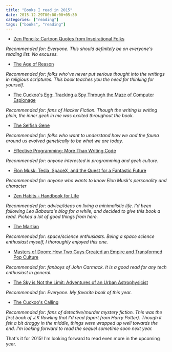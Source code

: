 ```yaml
---
title: "Books I read in 2015"
date: 2015-12-29T00:00:00+05:30
categories: ["reading"]
tags: ["books", "reading"]
---
```


* [Zen Pencils: Cartoon Quotes from Inspirational Folks](https://www.goodreads.com/book/show/21411877-zen-pencils)

*Recommended for: Everyone. This should definitely be on everyone's reading
 list. No excuses.*

* [The Age of Reason](https://www.goodreads.com/book/show/1031803.The_Age_of_Reason)

*Recommended for: folks who've never put serious thought into the writings in
religious scriptures. This book teaches you the need for thinking for
yourself.*

* [The Cuckoo's Egg: Tracking a Spy Through the Maze of Computer Espionage](https://www.goodreads.com/book/show/18154.The_Cuckoo_s_Egg)

*Recommended for: fans of Hacker Fiction. Though the writing is writing plain,
 the inner geek in me was excited throughout the book.*

* [The Selfish Gene](https://www.goodreads.com/book/show/61535.The_Selfish_Gene)

*Recommended for: folks who want to understand how we and the fauna around us
 evolved genetically to be what we are today.*

* [Effective Programming: More Than Writing Code](https://www.goodreads.com/book/show/15746409-effective-programming)

*Recommended for: anyone interested in programming and geek culture.*

* [Elon Musk: Tesla, SpaceX, and the Quest for a Fantastic Future](https://www.goodreads.com/book/show/22535480-elon-musk)

*Recommended for: anyone who wants to know Elon Musk's personality and character*

* [Zen Habits - Handbook for Life](https://www.goodreads.com/book/show/6056602-zen-habits---handbook-for-life)

*Recommended for: advice/ideas on living a minimalistic life. I'd been following
 Leo Babauta's blog for a while, and decided to give this book a read. Picked a
 lot of good things from here.*

* [The Martian](https://www.goodreads.com/book/show/18007564-the-martian)

*Recommended for: space/science enthusiasts. Being a space science
 enthusiast myself, I thoroughly enjoyed this one.*

* [Masters of Doom: How Two Guys Created an Empire and Transformed Pop Culture](https://www.goodreads.com/book/show/222146.Masters_of_Doom)

*Recommended for: fanboys of John Carmack. It is a good read for any tech
 enthusiast in general.*

* [The Sky is Not the Limit: Adventures of an Urban Astrophysicist](https://www.goodreads.com/book/show/120417.The_Sky_is_Not_the_Limit)

*Recommended for: Everyone. My favorite book of this year.*

* [The Cuckoo's Calling](https://www.goodreads.com/book/show/16160797-the-cuckoo-s-calling)

*Recommended for: fans of detective/murder mystery fiction. This was the first
 book of J.K Rowling that I'd read (apart from Harry Potter). Though it felt a
 bit draggy in the middle, things were wrapped up well towards the end. I'm
 looking forward to read the sequel sometime soon next year.*


That's it for 2015! I'm looking forward to read even more in the upcoming year.
